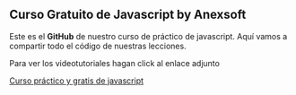 Curso Gratuito de Javascript by Anexsoft
-

Este es el **GitHub** de nuestro curso de práctico de javascript. Aquí vamos a compartir todo el código de nuestras lecciones.

Para ver los videotutoriales hagan click al enlace adjunto

[Curso práctico y gratis de javascript](http://anexsoft.com/p/157/curso-practico-y-gratis-de-javascript)